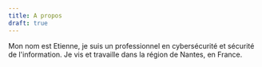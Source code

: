```yaml
---
title: A propos
draft: true
---
```


Mon nom est Etienne, je suis un professionnel en cybersécurité et sécurité de l'information. Je vis et travaille dans la région de Nantes, en France.
